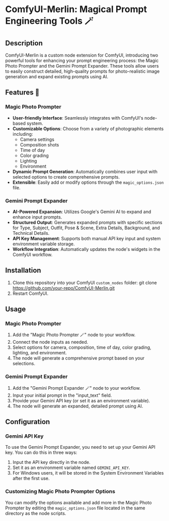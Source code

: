 # ComfyUI-Merlin: Magical Prompt Engineering Tools 🪄

## Description

ComfyUI-Merlin is a custom node extension for ComfyUI, introducing two powerful tools for enhancing your prompt engineering process: the Magic Photo Prompter and the Gemini Prompt Expander. These tools allow users to easily construct detailed, high-quality prompts for photo-realistic image generation and expand existing prompts using AI.

## Features 🔮

### Magic Photo Prompter

- **User-friendly Interface**: Seamlessly integrates with ComfyUI's node-based system.
- **Customizable Options**: Choose from a variety of photographic elements including:
  - Camera settings
  - Composition shots
  - Time of day
  - Color grading
  - Lighting
  - Environment
- **Dynamic Prompt Generation**: Automatically combines user input with selected options to create comprehensive prompts.
- **Extensible**: Easily add or modify options through the `magic_options.json` file.

### Gemini Prompt Expander

- **AI-Powered Expansion**: Utilizes Google's Gemini AI to expand and enhance input prompts.
- **Structured Output**: Generates expanded prompts with specific sections for Type, Subject, Outfit, Pose & Scene, Extra Details, Background, and Technical Details.
- **API Key Management**: Supports both manual API key input and system environment variable storage.
- **Workflow Integration**: Automatically updates the node's widgets in the ComfyUI workflow.

## Installation

1. Clone this repository into your ComfyUI `custom_nodes` folder:
   git clone https://github.com/your-repo/ComfyUI-Merlin.git
2. Restart ComfyUI.

## Usage

### Magic Photo Prompter

1. Add the "Magic Photo Prompter 🪄" node to your workflow.
2. Connect the node inputs as needed.
3. Select options for camera, composition, time of day, color grading, lighting, and environment.
4. The node will generate a comprehensive prompt based on your selections.

### Gemini Prompt Expander

1. Add the "Gemini Prompt Expander 🪄" node to your workflow.
2. Input your initial prompt in the "input_text" field.
3. Provide your Gemini API key (or set it as an environment variable).
4. The node will generate an expanded, detailed prompt using AI.

## Configuration

### Gemini API Key

To use the Gemini Prompt Expander, you need to set up your Gemini API key. You can do this in three ways:

1. Input the API key directly in the node.
2. Set it as an environment variable named `GEMINI_API_KEY`.
3. For Windows users, it will be stored in the System Environment Variables after the first use.

### Customizing Magic Photo Prompter Options

You can modify the options available and add more in the Magic Photo Prompter by editing the `magic_options.json` file located in the same directory as the node scripts.
